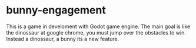 # bunny-engagement
This is a game in develoment with Godot game engine. The main goal is like the dinossaur at google chrome, you must jump over the obstacles to win. Instead a dinossaur, a bunny its a new feature. 

